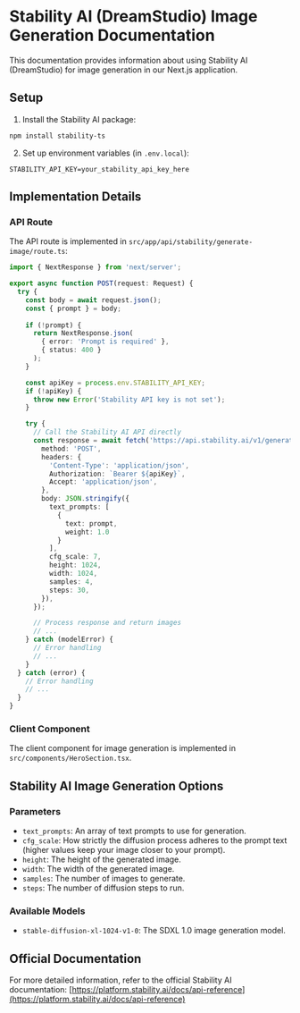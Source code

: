 # Stability AI (DreamStudio) Image Generation Documentation

This documentation provides information about using Stability AI (DreamStudio) for image generation in our Next.js application.

## Setup

1. Install the Stability AI package:
```bash
npm install stability-ts
```

2. Set up environment variables (in `.env.local`):
```
STABILITY_API_KEY=your_stability_api_key_here
```

## Implementation Details

### API Route

The API route is implemented in `src/app/api/stability/generate-image/route.ts`:

```typescript
import { NextResponse } from 'next/server';

export async function POST(request: Request) {
  try {
    const body = await request.json();
    const { prompt } = body;
    
    if (!prompt) {
      return NextResponse.json(
        { error: 'Prompt is required' },
        { status: 400 }
      );
    }

    const apiKey = process.env.STABILITY_API_KEY;
    if (!apiKey) {
      throw new Error('Stability API key is not set');
    }

    try {
      // Call the Stability AI API directly
      const response = await fetch('https://api.stability.ai/v1/generation/stable-diffusion-xl-1024-v1-0/text-to-image', {
        method: 'POST',
        headers: {
          'Content-Type': 'application/json',
          Authorization: `Bearer ${apiKey}`,
          Accept: 'application/json',
        },
        body: JSON.stringify({
          text_prompts: [
            {
              text: prompt,
              weight: 1.0
            }
          ],
          cfg_scale: 7,
          height: 1024,
          width: 1024,
          samples: 4,
          steps: 30,
        }),
      });

      // Process response and return images
      // ...
    } catch (modelError) {
      // Error handling
      // ...
    }
  } catch (error) {
    // Error handling
    // ...
  }
}
```

### Client Component

The client component for image generation is implemented in `src/components/HeroSection.tsx`.

## Stability AI Image Generation Options

### Parameters

* `text_prompts`: An array of text prompts to use for generation.
* `cfg_scale`: How strictly the diffusion process adheres to the prompt text (higher values keep your image closer to your prompt).
* `height`: The height of the generated image.
* `width`: The width of the generated image.
* `samples`: The number of images to generate.
* `steps`: The number of diffusion steps to run.

### Available Models

- `stable-diffusion-xl-1024-v1-0`: The SDXL 1.0 image generation model.

## Official Documentation

For more detailed information, refer to the official Stability AI documentation:
[https://platform.stability.ai/docs/api-reference](https://platform.stability.ai/docs/api-reference) 